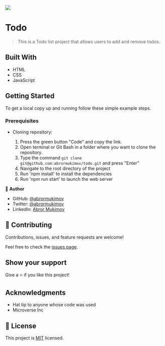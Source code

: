 ![](https://img.shields.io/badge/Microverse-blueviolet)

# Todo

> This is a Todo list project that allows users to add and remove todos.

## Built With

- HTML
- CSS
- JavaScript

## Getting Started

To get a local copy up and running follow these simple example steps.

### Prerequisites
- Cloning repository:

    1. Press the green button "Code" and copy the link.
    2. Open terminal or Git Bash in a folder where you want to clone the repository.
    3. Type the command `git clone git@github.com:abrormukimov/todo.git` and press "Enter"
    4. Navigate to the root directory of the project
    5. Run 'npm install' to install the dependencies
    6. Run 'npm run start' to launch the web server

👤 **Author**

- GitHub: [@abrormukimov](https://github.com/abrormukimov)
- Twitter: [@abrormukimov](https://twitter.com/abrormukimov)
- LinkedIn: [Abror Mukimov](https://www.linkedin.com/in/abror-mukimov/
)

## 🤝 Contributing

Contributions, issues, and feature requests are welcome!

Feel free to check the [issues page](https://github.com/abrormukimov/todo/issues).

## Show your support

Give a ⭐️ if you like this project!

## Acknowledgments

- Hat tip to anyone whose code was used
- Microverse Inc


## 📝 License

This project is [MIT](./MIT.md) licensed.
